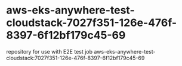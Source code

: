 # aws-eks-anywhere-test-cloudstack-7027f351-126e-476f-8397-6f12bf179c45-69
repository for use with E2E test job aws-eks-anywhere-test-cloudstack:7027f351-126e-476f-8397-6f12bf179c45-69
